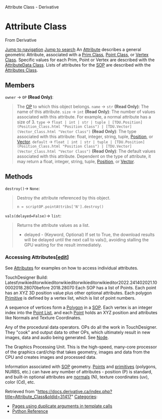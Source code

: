 

Attribute Class - Derivative




# Attribute Class
From Derivative

[Jump to navigation](#mw-head)
[Jump to search](#searchInput)
An [Attribute](Attribute.html "Attribute") describes a general geometric Attribute, associated with a [Prim Class](Prim_Class.html "Prim Class"), [Point Class](Point_Class.html "Point Class"), or [Vertex Class](Vertex_Class.html "Vertex Class").
Specific values for each Prim, Point or Vertex are described with the [AttributeData Class](AttributeData_Class.html "AttributeData Class").
Lists of attributes for the [SOP](SOP_Class.html "SOP Class") are described with the [Attributes Class](Attributes_Class.html "Attributes Class").
  

## Members
`owner` → `OP` **(Read Only)**:
> The [OP](OP_Class.html "OP Class") to which this object belongs.
`name` → `str` **(Read Only)**:
> The name of this attribute.
`size` → `int` **(Read Only)**:
> The number of values associated with this attribute. For example, a normal attribute has a size of 3.
`type` → `float | int | str | tuple | [TDU.Position](Position_Class.html "Position Class") | [TDU.Vector](Vector_Class.html "Vector Class")` **(Read Only)**:
> The type associated with this attribute: float, integer, string, tuple, [Position](Position_Class.html "Position Class"), or [Vector](Vector_Class.html "Vector Class").
`default` → `float | int | str | tuple | [TDU.Position](Position_Class.html "Position Class") | [TDU.Vector](Vector_Class.html "Vector Class")` **(Read Only)**:
> The default values associated with this attribute. Dependent on the type of attribute, it may return a float, integer, string, tuple, [Position](Position_Class.html "Position Class"), or [Vector](Vector_Class.html "Vector Class").
## Methods
`destroy()`→ `None`:
> Destroy the attribute referenced by this object.
> 
> ```
> n = scriptOP.pointAttribs['N'].destroy()
> 
> ```
`vals(delayed=False)`→ `list`:
> Returns the attribute values as a list.
> 
> * delayed - (Keyword, Optional) If set to True, the download results will be delayed until the next call to vals(), avoiding stalling the GPU waiting for the result immediately.
### Accessing Attributes[[edit](https://docs.derivative.ca/index.php?title=Template:SubSection&action=edit&section=T-1 "Edit section: Accessing Attributes")]
See [Attributes](Attributes_Class.html "Attributes Class") for examples on how to access individual attributes.
  
TouchDesigner Build: Latest\nwikieditorwikieditorwikieditorwikieditorwikieditor2022.241402021.100002018.28070before 2018.28070
Each SOP has a list of Points. Each point has an XYZ 3D position value plus other optional attributes. Each polygon [Primitive](Primitive.html "Primitive") is defined by a vertex list, which is list of point numbers.

A sequence of vertices form a [Polygon](Polygon.html "Polygon") in a [SOP](SOP.html "SOP"). Each vertex is an integer index into the [Point List](Point_List.html "Point List"), and each [Point](Point.html "Point") holds an XYZ position and attributes like Normals and Texture Coordinates.

Any of the procedural data operators. OPs do all the work in TouchDesigner. They "cook" and output data to other OPs, which ultimately result in new images, data and audio being generated. See [Node](Node.html "Node").

The Graphics Processing Unit. This is the high-speed, many-core processor of the graphics card/chip that takes geometry, images and data from the CPU and creates images and processed data.

Information associated with [SOP](SOP.html "SOP") geometry. [Points](Point.html "Point") and [primitives](Primitive.html "Primitive") (polygons, NURBS, etc.) can have any number of attributes - position (P) is standard, and built-in optional attributes are [normals](Normals.html "Normals") (N), texture coordinates (uv), color (Cd), etc.

Retrieved from "<https://docs.derivative.ca/index.php?title=Attribute_Class&oldid=31417>"
[Categories](Special_Categories.html "Special:Categories"):
* [Pages using duplicate arguments in template calls](https://docs.derivative.ca/index.php?title=Category:Pages_using_duplicate_arguments_in_template_calls&action=edit&redlink=1 "Category:Pages using duplicate arguments in template calls (page does not exist)")
* [Python Reference](Category_Python_Reference.html "Category:Python Reference")
